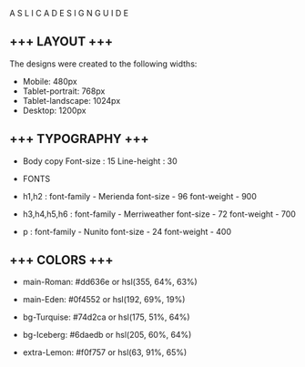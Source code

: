 A S L I C A   D E S I G N   G U I  D E

+++ LAYOUT +++
--------------------
The designs were created to the following widths:
- Mobile: 480px
- Tablet-portrait: 768px
- Tablet-landscape: 1024px
- Desktop: 1200px


+++ TYPOGRAPHY +++
---------------------------
- Body copy
Font-size : 15
Line-height : 30

- FONTS
- h1,h2 : 
font-family - Merienda
font-size - 96
font-weight - 900

- h3,h4,h5,h6 : 
font-family - Merriweather
font-size - 72
font-weight - 700

- p : 
font-family - Nunito
font-size - 24
font-weight - 400

+++ COLORS +++
---------------------
- main-Roman: #dd636e   or    hsl(355, 64%, 63%)
- main-Eden: #0f4552   or    hsl(192, 69%, 19%)

- bg-Turquise: #74d2ca   or     hsl(175, 51%, 64%)
- bg-Iceberg: #6daedb    or    hsl(205, 60%, 64%)

- extra-Lemon:  #f0f757   or    hsl(63, 91%, 65%)
	


